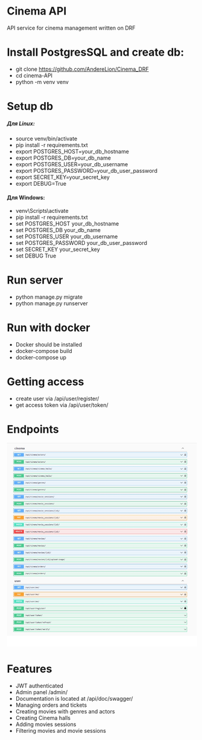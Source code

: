 # Cinema API

API service for cinema management written on DRF

# Install PostgresSQL and create db:

- git clone https://github.com/AndereLion/Cinema_DRF
- cd cinema-API
- python -m venv venv

# Setup db

##### Для Linux:
- source venv/bin/activate
- pip install -r requirements.txt
- export POSTGRES_HOST=your_db_hostname
- export POSTGRES_DB=your_db_name
- export POSTGRES_USER=your_db_username
- export POSTGRES_PASSWORD=your_db_user_password
- export SECRET_KEY=your_secret_key
- export DEBUG=True

#### Для Windows:
- venv\Scripts\activate
- pip install -r requirements.txt
- set POSTGRES_HOST your_db_hostname
- set POSTGRES_DB your_db_name
- set POSTGRES_USER your_db_username
- set POSTGRES_PASSWORD your_db_user_password
- set SECRET_KEY your_secret_key
- set DEBUG True

# Run server

- python manage.py migrate
- python manage.py runserver

# Run with docker

- Docker should be installed
- docker-compose build
- docker-compose up

# Getting access

- create user via /api/user/register/
- get access token via /api/user/token/

# Endpoints
![Example of endpoints ](Example%20endpoints.jpg)

# Features

- JWT authenticated
- Admin panel /admin/
- Documentation is located at /api/doc/swagger/
- Managing orders and tickets
- Creating movies with genres and actors
- Creating Cinema halls
- Adding movies sessions
- Filtering movies and movie sessions
